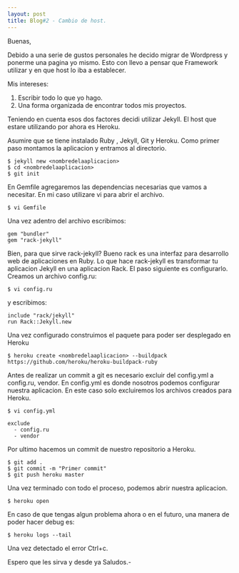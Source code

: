 ```yaml
---
layout: post
title: Blog#2 - Cambio de host.
---
```


Buenas,

Debido a una serie de gustos personales he decido migrar de Wordpress y ponerme una pagina
yo mismo. Esto con llevo a pensar que Framework utilizar y en que host lo iba a establecer.

Mis intereses:
1. Escribir todo lo que yo hago.
2. Una forma organizada de encontrar todos mis proyectos.

Teniendo en cuenta esos dos factores decidi utilizar Jekyll. El host que estare utilizando por ahora
es Heroku.

Asumire que se tiene instalado Ruby , Jekyll, Git y Heroku.
Como primer paso montamos la aplicacion y entramos al directorio.

    $ jekyll new <nombredelaaplicacion>
    $ cd <nombredelaaplicacion>
    $ git init

En Gemfile agregaremos las dependencias necesarias que vamos a necesitar. En mi caso utilizare vi para
abrir el archivo.

    $ vi Gemfile

Una vez adentro del archivo escribimos:

    gem "bundler"
    gem "rack-jekyll"

Bien, para que sirve rack-jekyll? Bueno rack es una interfaz para desarrollo web de aplicaciones en Ruby.
Lo que hace rack-jekyll es transformar tu aplicacion Jekyll en una aplicacion Rack.
El paso siguiente es configurarlo.
Creamos un archivo config.ru:

    $ vi config.ru

y escribimos:

    include "rack/jekyll"
    run Rack::Jekyll.new

Una vez configurado construimos el paquete para poder ser desplegado en Heroku

    $ heroku create <nombredelaaplicacion> --buildpack https://github.com/heroku/heroku-buildpack-ruby

Antes de realizar un commit a git es necesario excluir del config.yml a config.ru, vendor.
En config.yml es donde nosotros podemos configurar nuestra aplicacion. En este caso solo excluiremos
los archivos creados para Heroku.

    $ vi config.yml

    exclude
      - config.ru
      - vendor

Por ultimo hacemos un commit de nuestro repositorio a Heroku.

    $ git add .
    $ git commit -m "Primer commit"
    $ git push heroku master

Una vez terminado con todo el proceso, podemos abrir nuestra aplicacion.

    $ heroku open

En caso de que tengas algun problema ahora o en el futuro, una manera de poder hacer debug es:

    $ heroku logs --tail

Una vez detectado el error Ctrl+c.

Espero que les sirva y desde ya Saludos.-
